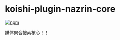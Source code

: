 # koishi-plugin-nazrin-core

[![npm](https://img.shields.io/npm/v/koishi-plugin-nazrin-core?style=flat-square)](https://www.npmjs.com/package/koishi-plugin-nazrin-core)

媒体聚合搜索核心！！
